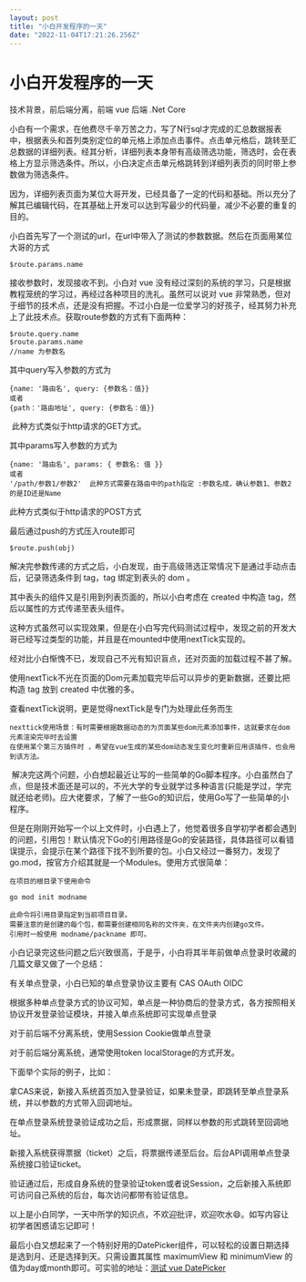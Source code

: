 ```yaml
---
layout: post
title: "小白开发程序的一天"
date: "2022-11-04T17:21:26.256Z"
---
```

小白开发程序的一天
=========

技术背景，前后端分离，前端 vue 后端 .Net Core

小白有一个需求，在他费尽千辛万苦之力，写了N行sql才完成的汇总数据报表中，根据表头和首列类别定位的单元格上添加点击事件。点击单元格后，跳转至汇总数据的详细列表。经其分析，详细列表本身带有高级筛选功能，筛选时，会在表格上方显示筛选条件。所以，小白决定点击单元格跳转到详细列表页的同时带上参数做为筛选条件。

因为，详细列表页面为某位大哥开发，已经具备了一定的代码和基础。所以充分了解其已编辑代码，在其基础上开发可以达到写最少的代码量，减少不必要的重复的目的。

小白首先写了一个测试的url，在url中带入了测试的参数数据。然后在页面用某位大哥的方式

    $route.params.name

接收参数时，发现接收不到。小白对 vue 没有经过深刻的系统的学习，只是根据教程笼统的学习过，再经过各种项目的洗礼。虽然可以说对 vue 非常熟悉，但对于细节的技术点，还是没有把握。不过小白是一位爱学习的好孩子，经其努力补充上了此技术点。获取route参数的方式有下面两种：

    $route.query.name
    $route.params.name
    //name 为参数名

其中query写入参数的方式为

    {name: '路由名', query: {参数名：值}} 
    或者 
    {path：'路由地址', query: {参数名：值}}

 此种方式类似于http请求的GET方式。

其中params写入参数的方式为

    {name: '路由名', params: { 参数名: 值 }} 
    或者 
    '/path/参数1/参数2'  此种方式需要在路由中的path指定 :参数名成，确认参数1、参数2的是ID还是Name

此种方式类似于http请求的POST方式

最后通过push的方式压入route即可

    $route.push(obj)

解决完参数传递的方式之后，小白发现，由于高级筛选正常情况下是通过手动点击后，记录筛选条件到 tag，tag 绑定到表头的 dom 。

其中表头的组件又是引用到列表页面的，所以小白考虑在 created 中构造 tag，然后以属性的方式传递至表头组件。

这种方式虽然可以实现效果，但是在小白写完代码测试过程中，发现之前的开发大哥已经写过类型的功能，并且是在mounted中使用nextTick实现的。

经对比小白惭愧不已，发现自己不光有知识盲点，还对页面的加载过程不甚了解。

使用nextTick不光在页面的Dom元素加载完毕后可以异步的更新数据，还要比把构造 tag 放到 created 中优雅的多。

查看nextTick说明，更是觉得nextTick是专门为处理此任务而生

    nexttick使用场景：有时需要根据数据动态的为页面某些dom元素添加事件，这就要求在dom元素渲染完毕时去设置
    在使用某个第三方插件时 ，希望在vue生成的某些dom动态发生变化时重新应用该插件，也会用到该方法。

 解决完这两个问题，小白想起最近让写的一些简单的Go脚本程序。小白虽然白了点，但是技术面还是可以的，不光大学的专业就学过多种语言(只能是学过，学完就还给老师)。应大佬要求，了解了一些Go的知识后，使用Go写了一些简单的小程序。

但是在刚刚开始写一个以上文件时，小白遇上了，他觉着很多自学初学者都会遇到的问题，引用包！默认情况下Go的引用路径是Go的安装路径，具体路径可以看错误提示，会提示在某个路径下找不到所要的包。小白又经过一番努力，发现了go.mod，按官方介绍其就是一个Modules。使用方式很简单：

    在项目的根目录下使用命令
    
    go mod init modname 
    
    此命令将引用目录指定到当前项目目录。
    需要注意的是创建的每个包，都需要创建相同名称的文件夹，在文件夹内创建go文件。
    引用时一般使用 modname/packname 即可。

小白记录完这些问题之后兴致很高，于是乎，小白将其半年前做单点登录时收藏的几篇文章又做了一个总结：

有关单点登录，小白已知的单点登录协议主要有 CAS OAuth OIDC

根据多种单点登录方式的协议可知，单点是一种协商后的登录方式，各方按照相关协议开发登录验证模块，并接入单点系统即可实现单点登录

对于前后端不分离系统，使用Session Cookie做单点登录

对于前后端分离系统，通常使用token localStorage的方式开发。

下面举个实际的例子，比如：

拿CAS来说，新接入系统首页加入登录验证，如果未登录，即跳转至单点登录系统，并以参数的方式带入回调地址。

在单点登录系统登录验证成功之后，形成票据，同样以参数的形式跳转至回调地址。

新接入系统获得票据（ticket）之后，将票据传递至后台。后台API调用单点登录系统接口验证ticket。

验证通过后，形成自身系统的登录验证token或者说Session，之后新接入系统即可访问自己系统的后台，每次访问都带有验证信息。

以上是小白同学，一天中所学的知识点，不欢迎批评，欢迎吹水😄。如写内容让初学者困惑请忘记即可！

最后小白又想起来了一个特别好用的DatePicker组件，可以轻松的设置日期选择是选到月、还是选择到天。只需设置其属性 maximumView 和 minimumView 的值为day或month即可。可实验的地址：[测试 vue DatePicker](https://codesandbox.io/s/mpklq49wp?file=/index.js)